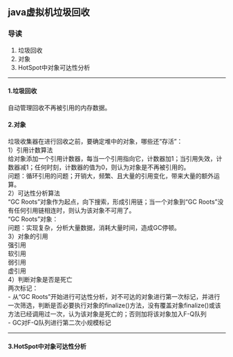 ## java虚拟机垃圾回收

### 导读
1. 垃圾回收
2. 对象
3. HotSpot中对象可达性分析

---

#### 1.垃圾回收
自动管理回收不再被引用的内存数据。 </br>

#### 2.对象
垃圾收集器在进行回收之前，要确定堆中的对象，哪些还“存活”： </br>
1）引用计数算法  </br>
  给对象添加一个引用计数器，每当一个引用指向它，计数器加1；当引用失效，计数器减1；任何时刻，计数器的值为0，则认为对象是不再被引用的。 </br>
  问题：循环引用的问题；开销大，频繁、且大量的引用变化，带来大量的额外运算。 </br>
2）可达性分析算法 </br>
  “GC Roots”对象作为起点，向下搜索，形成引用链；当一个对象到“GC Roots”没有任何引用链相连时，则认为该对象不可用了。 </br>
  “GC Roots”对象： </br>
  问题：实现复杂，分析大量数据，消耗大量时间，造成GC停顿。  </br>
3）对象的引用 </br> 
  强引用 </br>
  软引用 </br>
  弱引用 </br>
  虚引用 </br>
4）判断对象是否是死亡 </br>
  两次标记： </br>
    - 从“GC Roots”开始进行可达性分析，对不可达的对象进行第一次标记，并进行一次筛选，判断是否必要执行对象的finalize()方法，没有覆盖对象finalize()或该方法已经调用过一次，认为该对象是死亡的；否则加将该对象加入F-Q队列</br>
    - GC对F-Q队列进行第二次小规模标记 </br>
   
---

#### 3.HotSpot中对象可达性分析
    
   
